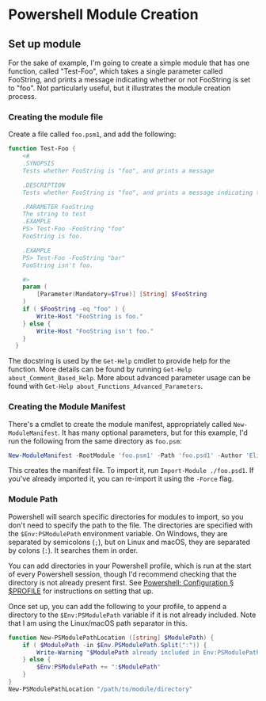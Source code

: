 <!--
SPDX-FileCopyrightText: 2023 - 2025 Eli Array Minkoff

SPDX-License-Identifier: CC-BY-SA-4.0
-->

# Powershell Module Creation

## Set up module

For the sake of example, I'm going to create a simple module that has one function, called "Test-Foo", which takes a single parameter called FooString, and prints a message indicating whether or not FooString is set to "foo". Not particularly useful, but it illustrates the module creation process.

### Creating the module file

Create a file called `foo.psm1`, and add the following:

```powershell
function Test-Foo {
    <#
    .SYNOPSIS
    Tests whether FooString is "foo", and prints a message

    .DESCRIPTION
    Tests whether FooString is "foo", and prints a message indicating the result. Not particularly useful.

    .PARAMETER FooString
    The string to test
    .EXAMPLE
    PS> Test-Foo -FooString "foo"
    FooString is foo.

    .EXAMPLE
    PS> Test-Foo -FooString "bar"
    FooString isn't foo.

    #>
    param (
        [Parameter(Mandatory=$True)] [String] $FooString
    )
    if ( $FooString -eq "foo" ) {
        Write-Host "FooString is foo."
    } else {
        Write-Host "FooString isn't foo."
    }
  }
```

The docstring is used by the `Get-Help` cmdlet to provide help for the function. More details can be found by running `Get-Help about_Comment_Based_Help`. More about advanced parameter usage can be found with `Get-Help about_Functions_Advanced_Parameters`.

### Creating the Module Manifest

There's a cmdlet to create the module manifest, appropriately called `New-ModuleManifest`. It has many optional parameters, but for this example, I'd run the following from the same directory as `foo.psm`:

```powershell
New-ModuleManifest -RootModule 'foo.psm1' -Path 'foo.psd1' -Author 'Eli Array Minkoff' -CompanyName 'eliminmax' -Copyright 'Eli Array Minkoff'
```

This creates the manifest file. To import it, run `Import-Module ./foo.psd1`. If you've already imported it, you can re-import it using the `-Force` flag.

### Module Path

Powershell will search specific directories for modules to import, so you don't need to specify the path to the file. The directories are specified with the `$Env:PSModulePath` environment variable. On Windows, they are separated by semicolons (`;`), but on Linux and macOS, they are separated by colons (`:`). It searches them in order.

You can add directories in your Powershell profile, which is run at the start of every Powershell session, though I'd recommend checking that the directory is not already present first. See [Powershell: Configuration § $PROFILE](./Configuration.md#profile) for instructions on setting that up.

Once set up, you can add the following to your profile, to append a directory to the `$Env:PSModulePath` variable if it is not already included. Note that I am using the Linux/macOS path separator in this.

```powershell
function New-PSModulePathLocation ([string] $ModulePath) {
    if ( $ModulePath -in $Env.PSModulePath.Split(":")) {
        Write-Warning "$ModulePath already included in Env:PSModulePath."
    } else {
        $Env:PSModulePath += ":$ModulePath"
    }
}
New-PSModulePathLocation "/path/to/module/directory"
```
